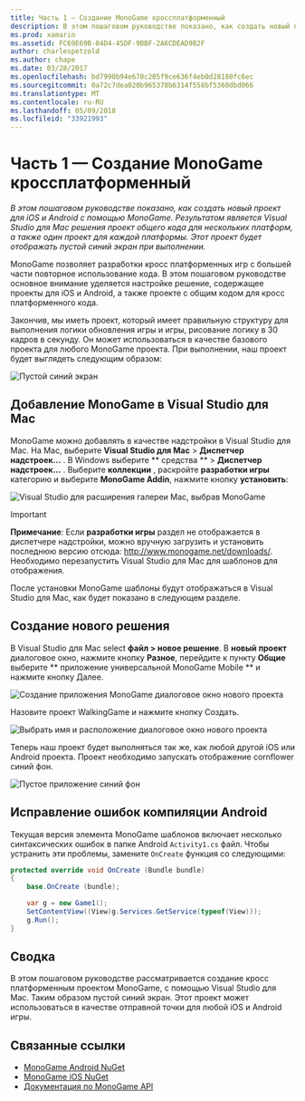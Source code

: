 ```yaml
---
title: Часть 1 — Создание MonoGame кроссплатформенный
description: В этом пошаговом руководстве показано, как создать новый проект для iOS и Android с помощью MonoGame. Результатом является Visual Studio для Mac решения проект общего кода для нескольких платформ, а также один проект для каждой платформы. Этот проект будет отображать пустой синий экран при выполнении.
ms.prod: xamarin
ms.assetid: FC69E69B-04D4-45DF-9BBF-2A6CDEAD9B2F
author: charlespetzold
ms.author: chape
ms.date: 03/28/2017
ms.openlocfilehash: bd7990b94e678c205f9ce636f4eb0d28180fc6ec
ms.sourcegitcommit: 0a72c7dea020b965378b6314f558bf5360dbd066
ms.translationtype: MT
ms.contentlocale: ru-RU
ms.lasthandoff: 05/09/2018
ms.locfileid: "33921993"
---
```

# <a name="part-1--creating-a-cross-platform-monogame"></a>Часть 1 — Создание MonoGame кроссплатформенный

_В этом пошаговом руководстве показано, как создать новый проект для iOS и Android с помощью MonoGame. Результатом является Visual Studio для Mac решения проект общего кода для нескольких платформ, а также один проект для каждой платформы. Этот проект будет отображать пустой синий экран при выполнении._

MonoGame позволяет разработки кросс платформенных игр с большей части повторное использование кода. В этом пошаговом руководстве основное внимание уделяется настройке решение, содержащее проекты для iOS и Android, а также проекте с общим кодом для кросс платформенного кода.

Закончив, мы иметь проект, который имеет правильную структуру для выполнения логики обновления игры и игры, рисование логику в 30 кадров в секунду. Он может использоваться в качестве базового проекта для любого MonoGame проекта. При выполнении, наш проект будет выглядеть следующим образом:

![Пустой синий экран](part1-images/image1.png)

## <a name="adding-monogame-to-visual-studio-for-mac"></a>Добавление MonoGame в Visual Studio для Mac

MonoGame можно добавлять в качестве надстройки в Visual Studio для Mac. На Mac, выберите **Visual Studio для Mac** > **Диспетчер надстроек...**  . В Windows выберите ** средства ** > **Диспетчер надстроек...**  . Выберите **коллекции** , раскройте **разработки игры** категорию и выберите **MonoGame Addin**, нажмите кнопку **установить**:

![Visual Studio для расширения галереи Mac, выбрав MonoGame](part1-images/image2.png)

> [!IMPORTANT]
> **Примечание**: Если **разработки игры** раздел не отображается в диспетчере надстройки, можно вручную загрузить и установить последнюю версию отсюда: http://www.monogame.net/downloads/. Необходимо перезапустить Visual Studio для Mac для шаблонов для отображения.

После установки MonoGame шаблоны будут отображаться в Visual Studio для Mac, как будет показано в следующем разделе.

## <a name="creating-a-new-solution"></a>Создание нового решения

В Visual Studio для Mac select **файл > новое решение**. В **новый проект** диалоговое окно, нажмите кнопку **Разное**, перейдите к пункту **Общие** выберите ** приложение универсальной MonoGame Mobile ** и нажмите кнопку Далее.

![Создание приложения MonoGame диалоговое окно нового проекта](part1-images/image3.png)

Назовите проект WalkingGame и нажмите кнопку Создать.

![Выбрать имя и расположение диалоговое окно нового проекта](part1-images/image4.png)

Теперь наш проект будет выполняться так же, как любой другой iOS или Android проекта. Проект необходимо запускать отображение cornflower синий фон.

![Пустое приложение синий фон](part1-images/image5.png)

## <a name="fixing-android-compile-errors"></a>Исправление ошибок компиляции Android

Текущая версия элемента MonoGame шаблонов включает несколько синтаксических ошибок в папке Android `Activity1.cs` файл. Чтобы устранить эти проблемы, замените `OnCreate` функция со следующими:

```csharp
protected override void OnCreate (Bundle bundle)
{
    base.OnCreate (bundle);

    var g = new Game1();
    SetContentView((View)g.Services.GetService(typeof(View)));
    g.Run();
}
```

## <a name="summary"></a>Сводка

В этом пошаговом руководстве рассматривается создание кросс платформенным проектом MonoGame, с помощью Visual Studio для Mac. Таким образом пустой синий экран. Этот проект может использоваться в качестве отправной точки для любой iOS и Android игры.

## <a name="related-links"></a>Связанные ссылки

- [MonoGame Android NuGet](https://www.nuget.org/packages/MonoGame.Framework.Android/)
- [MonoGame iOS NuGet](https://www.nuget.org/packages/MonoGame.Framework.iOS/)
- [Документация по MonoGame API](http://www.monogame.net/documentation/?page=main)
